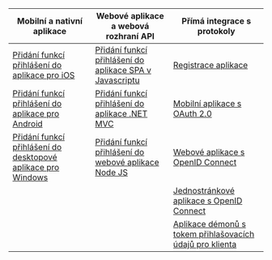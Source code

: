 | Mobilní a nativní aplikace | Webové aplikace a webová rozhraní API | Přímá integrace s protokoly |
| --- | --- | --- |
| [Přidání funkcí přihlášení do aplikace pro iOS](../articles/active-directory/develop/GuidedSetups/active-directory-ios.md) | [Přidání funkcí přihlášení do aplikace SPA v Javascriptu](../articles/active-directory/develop/GuidedSetups/active-directory-javascriptspa.md) |[Registrace aplikace](../articles/active-directory/develop/active-directory-v2-app-registration.md) | 
[Přidání funkcí přihlášení do aplikace pro Android](../articles/active-directory/develop/guidedsetups/active-directory-mobileanddesktopapp-android-intro.md) | [Přidání funkcí přihlášení do aplikace .NET MVC](../articles/active-directory/develop/guidedsetups/active-directory-serversidewebapp-aspnetwebappowin-intro.md) |[Mobilní aplikace s OAuth 2.0](../articles/active-directory/develop/active-directory-v2-protocols-oauth-code.md) |
| [Přidání funkcí přihlášení do desktopové aplikace pro Windows](../articles/active-directory/develop/guidedsetups/active-directory-mobileanddesktopapp-windowsdesktop-intro.md) |[Přidání funkcí přihlášení do webové aplikace Node JS](../articles/active-directory/develop/active-directory-v2-devquickstarts-node-web.md) |[Webové aplikace s OpenID Connect](../articles/active-directory/develop/active-directory-v2-protocols-oidc.md) |
|  |  |[Jednostránkové aplikace s OpenID Connect](../articles/active-directory/develop/active-directory-v2-protocols-implicit.md) |
|  |  | [Aplikace démonů s tokem přihlašovacích údajů pro klienta](../articles/active-directory/develop/active-directory-v2-protocols-oauth-client-creds.md) |
